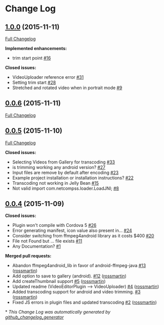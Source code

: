 # Change Log

## [1.0.0](https://github.com/jbavari/cordova-plugin-video-editor/tree/1.0.0) (2015-11-11)
[Full Changelog](https://github.com/jbavari/cordova-plugin-video-editor/compare/0.0.6...1.0.0)

**Implemented enhancements:**

- trim start point [\#16](https://github.com/jbavari/cordova-plugin-video-editor/issues/16)

**Closed issues:**

- VideoUploader reference error [\#31](https://github.com/jbavari/cordova-plugin-video-editor/issues/31)
- Setting trim start [\#28](https://github.com/jbavari/cordova-plugin-video-editor/issues/28)
- Stretched and rotated video when in portrait mode [\#9](https://github.com/jbavari/cordova-plugin-video-editor/issues/9)

## [0.0.6](https://github.com/jbavari/cordova-plugin-video-editor/tree/0.0.6) (2015-11-11)
[Full Changelog](https://github.com/jbavari/cordova-plugin-video-editor/compare/0.0.5...0.0.6)

## [0.0.5](https://github.com/jbavari/cordova-plugin-video-editor/tree/0.0.5) (2015-11-10)
[Full Changelog](https://github.com/jbavari/cordova-plugin-video-editor/compare/0.0.4...0.0.5)

**Closed issues:**

- Selecting Videos from Gallery for transcoding [\#33](https://github.com/jbavari/cordova-plugin-video-editor/issues/33)
- is trimming working any android version? [\#27](https://github.com/jbavari/cordova-plugin-video-editor/issues/27)
- Input files are remove by default after encoding [\#23](https://github.com/jbavari/cordova-plugin-video-editor/issues/23)
- Example project installation or installation instructions? [\#22](https://github.com/jbavari/cordova-plugin-video-editor/issues/22)
- Transcoding not working in Jelly Bean [\#15](https://github.com/jbavari/cordova-plugin-video-editor/issues/15)
- Not valid import com.netcompss.loader.LoadJNI; [\#8](https://github.com/jbavari/cordova-plugin-video-editor/issues/8)

## [0.0.4](https://github.com/jbavari/cordova-plugin-video-editor/tree/0.0.4) (2015-11-09)
**Closed issues:**

- Plugin won't compile with Cordova 5 [\#26](https://github.com/jbavari/cordova-plugin-video-editor/issues/26)
- Error generating manifest, icon value also present in... [\#24](https://github.com/jbavari/cordova-plugin-video-editor/issues/24)
- Consider switching from ffmpeg4android library as it costs $400 [\#20](https://github.com/jbavari/cordova-plugin-video-editor/issues/20)
- File not Found but ... file exists [\#11](https://github.com/jbavari/cordova-plugin-video-editor/issues/11)
- Any Documentation? [\#1](https://github.com/jbavari/cordova-plugin-video-editor/issues/1)

**Merged pull requests:**

- Abandon ffmpeg4android\_lib in favor of android-ffmpeg-java [\#13](https://github.com/jbavari/cordova-plugin-video-editor/pull/13) ([rossmartin](https://github.com/rossmartin))
- Add option to save to gallery \(android\). [\#12](https://github.com/jbavari/cordova-plugin-video-editor/pull/12) ([rossmartin](https://github.com/rossmartin))
- Add createThumbnail support [\#5](https://github.com/jbavari/cordova-plugin-video-editor/pull/5) ([rossmartin](https://github.com/rossmartin))
- Updated readme \(VideoEditorPlugin --\> VideoUploader\) [\#4](https://github.com/jbavari/cordova-plugin-video-editor/pull/4) ([rossmartin](https://github.com/rossmartin))
- Added transcoding support for android and video trimming. [\#3](https://github.com/jbavari/cordova-plugin-video-editor/pull/3) ([rossmartin](https://github.com/rossmartin))
- Fixed JS errors in plugin files and updated transcoding [\#2](https://github.com/jbavari/cordova-plugin-video-editor/pull/2) ([rossmartin](https://github.com/rossmartin))



\* *This Change Log was automatically generated by [github_changelog_generator](https://github.com/skywinder/Github-Changelog-Generator)*
